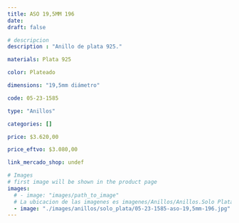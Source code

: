 ```yaml
---
title: ASO 19,5MM 196
date: 
draft: false

# descripcion
description : "Anillo de plata 925."

materials: Plata 925

color: Plateado

dimensions: "19,5mm diámetro"

code: 05-23-1585

type: "Anillos"

categories: []

price: $3.620,00

price_eftvo: $3.080,00

link_mercado_shop: undef

# Images
# first image will be shown in the product page
images:
  # - image: "images/path_to_image"
  # La ubicacion de las imagenes es imagenes/Anillos/Anillos.Solo Plata/05-23-1585-aso-19,5mm-196
  - image: "./images/anillos/solo_plata/05-23-1585-aso-19,5mm-196.jpg"
---
```

